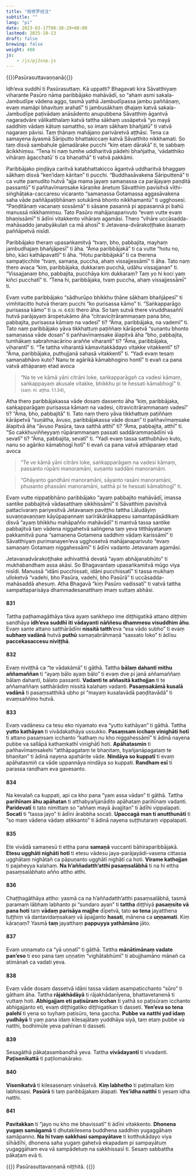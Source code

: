 ```yaml
---
title: "般修罗经注"
subtitle: ""
lang: "pi"
date: 2023-03-17T08:38:29+08:00
lastmod: 2025-10-13
draft: false
brewing: false
weight: 408
js:
    - /js/pj2snp.js
---
```


{{<subtitle>}}Pasūrasuttavaṇṇanā{{</subtitle>}}

Idh’eva suddhī ti Pasūrasuttaṃ. Kā uppatti? Bhagavati kira Sāvatthiyaṃ viharante Pasūro nāma paribbājako mahāvādī, so “aham asmi sakala-Jambudīpe vādena aggo, tasmā yathā Jambudīpassa jambu paññāṇaṃ, evaṃ mamāpi bhavituṃ arahatī” ti jambusākhaṃ dhajaṃ katvā sakala-Jambudīpe paṭivādaṃ anāsādento anupubbena Sāvatthiṃ āgantvā nagaradvāre vālikatthalaṃ katvā tattha sākhaṃ ussāpetvā “yo mayā saddhiṃ vādaṃ kātuṃ samattho, so imaṃ sākhaṃ bhañjatū” ti vatvā nagaraṃ pāvisi. Taṃ ṭhānaṃ mahājano parivāretvā aṭṭhāsi. Tena ca samayena āyasmā Sāriputto bhattakiccaṃ katvā Sāvatthito nikkhamati. So taṃ disvā sambahule gāmadārake pucchi “kiṃ etaṃ dārakā” ti, te sabbaṃ ācikkhiṃsu. “Tena hi naṃ tumhe uddharitvā pādehi bhañjatha, ‘vādatthiko vihāraṃ āgacchatū’ ti ca bhaṇathā” ti vatvā pakkāmi.

Paribbājako piṇḍāya caritvā katabhattakicco āgantvā uddharitvā bhaggaṃ sākhaṃ disvā “ken’idaṃ kāritan” ti pucchi. “Buddhasāvakena Sāriputtenā” ti ca vutte pamudito hutvā “ajja mama jayaṃ samaṇassa ca parājayaṃ paṇḍitā passantū” ti pañhavīmaṃsake kāraṇike ānetuṃ Sāvatthiṃ pavisitvā vīthi-siṅghāṭaka-caccaresu vicaranto “samaṇassa Gotamassa aggasāvakena saha vāde paññāpaṭibhānaṃ sotukāmā bhonto nikkhamantū” ti ugghosesi. “Paṇḍitānaṃ vacanaṃ sossāmā” ti sāsane pasannā pi appasannā pi bahū manussā nikkhamiṃsu. Tato Pasūro mahājanaparivuto “evaṃ vutte evaṃ bhaṇissāmī” ti ādīni vitakkento vihāraṃ agamāsi. Thero “vihāre uccāsadda-mahāsaddo janabyākulañ ca mā ahosī” ti Jetavana-dvārakoṭṭhake āsanaṃ paññāpetvā nisīdi.

Paribbājako theraṃ upasaṅkamitvā “tvaṃ, bho, pabbajita, mayhaṃ jambudhajaṃ bhañjāpesī” ti āha. “Āma paribbājakā” ti ca vutte “hotu no, bho, kāci kathāpavattī” ti āha. “Hotu paribbājakā” ti ca therena sampaṭicchite “tvaṃ, samaṇa, puccha, ahaṃ vissajjessāmī” ti āha. Tato naṃ thero avaca “kiṃ, paribbājaka, dukkaraṃ pucchā, udāhu vissajjanan” ti. “Vissajjanaṃ bho, pabbajita, pucchāya kiṃ dukkaraṃ? Taṃ yo hi koci yaṃ kiñci pucchatī” ti. “Tena hi, paribbājaka, tvaṃ puccha, ahaṃ vissajjessāmī” ti.

Evaṃ vutte paribbājako “sādhurūpo bhikkhu ṭhāne sākhaṃ bhañjāpesī” ti vimhitacitto hutvā theraṃ pucchi “ko purisassa kāmo” ti. “Saṅkapparāgo purisassa kāmo” ti <small>(a. ni. 6.63)</small> thero āha. So taṃ sutvā there viruddhasaññī hutvā parājayaṃ āropetukāmo āha “citravicitrārammaṇaṃ pana bho, pabbajita, purisassa kāmaṃ na vadesī” ti? “Āma, paribbājaka, na vademī” ti. Tato naṃ paribbājako yāva tikkhattuṃ paṭiññaṃ kārāpetvā “suṇantu bhonto samaṇassa vāde dosan” ti pañhavīmaṃsake ālapitvā āha “bho, pabbajita, tumhākaṃ sabrahmacārino araññe viharantī” ti? “Āma, paribbājaka, viharantī” ti. “Te tattha viharantā kāmavitakkādayo vitakke vitakkentī” ti? “Āma, paribbājaka, puthujjanā sahasā vitakkentī” ti. “Yadi evaṃ tesaṃ samaṇabhāvo kuto? Nanu te agārikā kāmabhogino hontī” ti evañ ca pana vatvā athāparaṃ etad avoca

> “Na te ve kāmā yāni citrāni loke, saṅkapparāgañ ca vadesi kāmaṃ,  
> saṅkappayaṃ akusale vitakke, bhikkhu pi te hessati kāmabhogī” ti. <small>(saṃ. ni. aṭṭha. 1.1.34)</small>,

Atha thero paribbājakassa vāde dosaṃ dassento āha “kiṃ, paribbājaka, saṅkapparāgaṃ purisassa kāmaṃ na vadesi, citravicitrārammaṇaṃ vadesī” ti? “Āma, bho, pabbajitā” ti. Tato naṃ thero yāva tikkhattuṃ paṭiññaṃ kārāpetvā “suṇātha, āvuso, paribbājakassa vāde dosan” ti pañhavīmaṃsake ālapitvā āha “āvuso Pasūra, tava satthā atthī” ti? “Āma, pabbajita, atthī” ti. “So cakkhuviññeyyaṃ rūpārammaṇaṃ passati saddārammaṇādīni vā sevatī” ti? “Āma, pabbajita, sevatī” ti. “Yadi evaṃ tassa satthubhāvo kuto, nanu so agāriko kāmabhogī hotī” ti evañ ca pana vatvā athāparaṃ etad avoca

> “Te ve kāmā yāni citrāni loke, saṅkapparāgaṃ na vadesi kāmaṃ,  
> passanto rūpāni manoramāni, suṇanto saddāni manoramāni.

> “Ghāyanto gandhāni manoramāni, sāyanto rasāni manoramāni,  
> phusanto phassāni manoramāni, satthā pi te hessati kāmabhogī” ti.

Evaṃ vutte nippaṭibhāno paribbājako “ayaṃ pabbajito mahāvādī, imassa santike pabbajitvā vādasatthaṃ sikkhissāmī” ti Sāvatthiṃ pavisitvā pattacīvaraṃ pariyesitvā Jetavanaṃ paviṭṭho tattha Lāludāyiṃ suvaṇṇavaṇṇaṃ kāyūpapannaṃ sarīrākārākappesu samantapāsādikaṃ disvā “ayaṃ bhikkhu mahāpañño mahāvādī” ti mantvā tassa santike pabbajitvā taṃ vādena niggahetvā saliṅgena taṃ yeva titthāyatanaṃ pakkamitvā puna “samaṇena Gotamena saddhiṃ vādaṃ karissāmī” ti Sāvatthiyaṃ purimanayen’eva ugghosetvā mahājanaparivuto “evaṃ samaṇaṃ Gotamaṃ niggahessāmī” ti ādīni vadanto Jetavanaṃ agamāsi.

Jetavanadvārakoṭṭhake adhivatthā devatā “ayaṃ abhājanabhūto” ti mukhabandham assa akāsi. So Bhagavantaṃ upasaṅkamitvā mūgo viya nisīdi. Manussā “idāni pucchissati, idāni pucchissatī” ti tassa mukhaṃ ulloketvā “vadehi, bho Pasūra, vadehi, bho Pasūrā” ti uccāsadda-mahāsaddā ahesuṃ. Atha Bhagavā “kiṃ Pasūro vadissatī” ti vatvā tattha sampattaparisāya dhammadesanatthaṃ imaṃ suttaṃ abhāsi.

#### 831

Tattha paṭhamagāthāya tāva ayaṃ saṅkhepo ime diṭṭhigatikā attano diṭṭhiṃ sandhāya **idh’eva suddhī iti vādayanti nāññesu dhammesu visuddhim āhu**. Evaṃ sante attano satthārādīni **nissitā tatth**’eva “esa vādo subho” ti evaṃ **subhaṃ vadānā** hutvā **puthū** samaṇabrāhmaṇā “sassato loko” ti ādīsu **paccekasaccesu niviṭṭhā**.

#### 832

Evaṃ niviṭṭhā ca “te vādakāmā” ti gāthā. Tattha **bālaṃ dahantī mithu aññamaññan** ti “ayaṃ bālo ayaṃ bālo” ti evaṃ dve pi janā aññamaññaṃ bālaṃ dahanti, bālato passanti. **Vadanti te aññasitā kathojjan** ti te aññamaññaṃ satthārādiṃ nissitā kalahaṃ vadanti. **Pasaṃsakāmā kusalā vadānā** ti pasaṃsatthikā ubho pi “mayaṃ kusalavādā paṇḍitavādā” ti evaṃsaññino hutvā.

#### 833

Evaṃ vadānesu ca tesu eko niyamato eva “yutto kathāyan” ti gāthā. Tattha **yutto kathāyan** ti vivādakathāya ussukko. **Pasaṃsam icchaṃ vinighāti hotī** ti attano pasaṃsaṃ icchanto “kathaṃ nu kho niggahessāmī” ti ādinā nayena pubbe va sallāpā kathaṃkathī vinighātī hoti. **Apāhatasmin** ti pañhavīmaṃsakehi “atthāpagataṃ te bhaṇitaṃ, byañjanāpagataṃ te bhaṇitan” ti ādinā nayena apahārite vāde. **Nindāya so kuppatī** ti evaṃ apāhatasmiñ ca vāde uppannāya nindāya so kuppati. **Randham esī** ti parassa randham eva gavesanto.

#### 834

Na kevalañ ca kuppati, api ca kho pana “yam assa vādan” ti gāthā. Tattha **parihīnam āhu apāhatan** ti atthabyañjanādito apāhataṃ parihīnaṃ vadanti. **Paridevatī** ti tato nimittaṃ so “aññaṃ mayā āvajjitan” ti ādīhi vippalapati. **Socatī** ti “tassa jayo” ti ādīni ārabbha socati. **Upaccagā man ti anutthunātī** ti “so maṃ vādena vādaṃ atikkanto” ti ādinā nayena suṭṭhutaraṃ vippalapati.

#### 835

Ete vivādā samaṇesū ti ettha pana **samaṇā** vuccanti bāhiraparibbājakā. **Etesu ugghāti nighāti hotī** ti etesu vādesu jaya-parājayādi-vasena cittassa ugghātaṃ nighātañ ca pāpuṇanto ugghātī nighātī ca hoti. **Virame kathojjan** ti pajaheyya kalahaṃ. **Na h’aññadatth’atthi pasaṃsalābhā** ti na hi ettha pasaṃsalābhato añño attho atthi.

#### 836

Chaṭṭhagāthāya attho: yasmā ca na h’aññadatth’atthi pasaṃsalābhā, tasmā paramaṃ lābhaṃ labhanto pi “sundaro ayan” ti **tattha** diṭṭhiyā **pasaṃsito vā pana hoti** taṃ **vādaṃ parisāya majjhe** dīpetvā, tato **so tena** jayatthena tuṭṭhiṃ vā dantavidaṃsakaṃ vā āpajjanto **hasati**, mānena ca **uṇṇamati**. Kiṃ kāraṇaṃ? Yasmā **taṃ** jayatthaṃ **pappuyya yathāmāno** jāto.

#### 837

Evaṃ uṇṇamato ca “yā uṇṇatī” ti gāthā. Tattha **mānātimānaṃ vadate pan’eso** ti eso pana taṃ uṇṇatiṃ “vighātabhūmī” ti abujjhamāno mānañ ca atimānañ ca vadati yeva.

#### 838

Evaṃ vāde dosaṃ dassetvā idāni tassa vādaṃ asampaṭicchanto “sūro” ti gātham āha. Tattha **rājakhādāyā** ti rājakhādanīyena, bhattavetanenā ti vuttaṃ hoti. **Abhigajjam eti paṭisūram icchan** ti yathā so paṭisūraṃ icchanto abhigajjanto eti, evaṃ diṭṭhigatiko diṭṭhigatikan ti dasseti. **Yen’eva so tena palehī** ti yena so tuyhaṃ paṭisūro, tena gaccha. **Pubbe va natthi yad idaṃ yudhāyā** ti yaṃ pana idaṃ kilesajātaṃ yuddhāya siyā, taṃ etaṃ pubbe va natthi, bodhimūle yeva pahīnan ti dasseti.

#### 839

Sesagāthā pākaṭasambandhā yeva. Tattha **vivādayantī** ti vivadanti. **Paṭisenikattā** ti paṭilomakārako.

#### 840

**Visenikatvā** ti kilesasenaṃ vināsetvā. **Kiṃ labhetho** ti paṭimallaṃ kiṃ labhissasi. **Pasūrā** ti taṃ paribbājakaṃ ālapati. **Yes’īdha natthī** ti yesaṃ idha natthi.

#### 841

**Pavitakkan** ti “jayo nu kho me bhavissatī” ti ādīni vitakkento. **Dhonena yugaṃ samāgamā** ti dhutakilesena buddhena saddhiṃ yugaggāhaṃ samāpanno. **Na hi tvaṃ sakkhasi sampayātave** ti kotthukādayo viya sīhādīhi, dhonena saha yugaṃ gahetvā ekapadam pi sampayātuṃ yugaggāham eva vā sampādetuṃ na sakkhissasī ti. Sesaṃ sabbattha pākaṭam evā ti.

{{<eof>}}
    Pasūrasuttavaṇṇanā niṭṭhitā.
{{</eof>}}